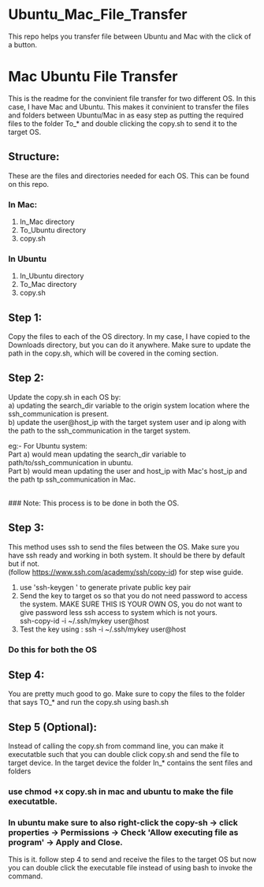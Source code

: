 # Ubuntu_Mac_File_Transfer
This repo helps you transfer file between Ubuntu and Mac with the click of a button.

# Mac Ubuntu File Transfer 

 This is the readme for the convinient file transfer for two different OS. In this case, I have Mac and Ubuntu.
This makes it convinient to transfer the files and folders between Ubuntu/Mac in as easy step as putting the required files to the folder To_* and double clicking the copy.sh to send it to the target OS.
 
 
## Structure:
These are the files and directories needed for each OS. This can be found on this repo.

### In Mac:
1) In_Mac directory <br>
2) To_Ubuntu directory <br>
3) copy.sh <br>

### In Ubuntu

1) In_Ubuntu directory <br>
2) To_Mac directory <br>
3) copy.sh <br>

## Step 1:

Copy the files to each of the OS directory. In my case, I have copied to the Downloads directory, but you can do it anywhere. Make sure to update the path in the copy.sh, which will be covered in the coming section.

## Step 2:

Update the copy.sh in each OS by: <br>
a) updating the search_dir variable to the origin system location where the ssh_communication is present. <br>
b) update the user@host_ip with the target system user and ip along with the path to the ssh_communication in the target system.

eg:- For Ubuntu system: <br>
	Part a) would mean updating the search_dir variable to path/to/ssh_communication in ubuntu. <br>
	Part b) would mean updating the user and host_ip with Mac's host_ip and the path tp ssh_communication in Mac.
	
<br>
### Note: This process is to be done in both the OS.

## Step 3:
This method uses ssh to send the files between the OS. 
Make sure you have ssh ready and working in both system. It should be there by default but if not.<br>
(follow https://www.ssh.com/academy/ssh/copy-id)  for step wise guide.
1) use 'ssh-keygen ' to generate private public key pair  <br>
2) Send the key to target os so that you do not need password to access the system. MAKE SURE THIS IS YOUR OWN OS, you do not want to give password less ssh access to system which is not yours. <br>
ssh-copy-id -i ~/.ssh/mykey user@host <br>
3) Test the key using :
	ssh -i ~/.ssh/mykey user@host 
	<br>
### Do this for both the OS	
## Step 4:
You are pretty much good to go.
Make sure to copy the files to the folder that says TO_*  and run the copy.sh using bash.sh

## Step 5 (Optional):

Instead of calling the copy.sh from command line, you can make it executatble such that you can double click copy.sh and send the file to target device.
In the target device the folder In_* contains the sent files and folders
<br>
### use chmod +x copy.sh in mac and ubuntu to make the file executatble.
### In ubuntu make sure to also right-click the copy-sh -> click properties -> Permissions -> Check 'Allow executing file as program' -> Apply and Close.

This is it. follow step 4 to send and receive the files to the target OS but now you can double click the executable file instead of using bash to invoke the command.
